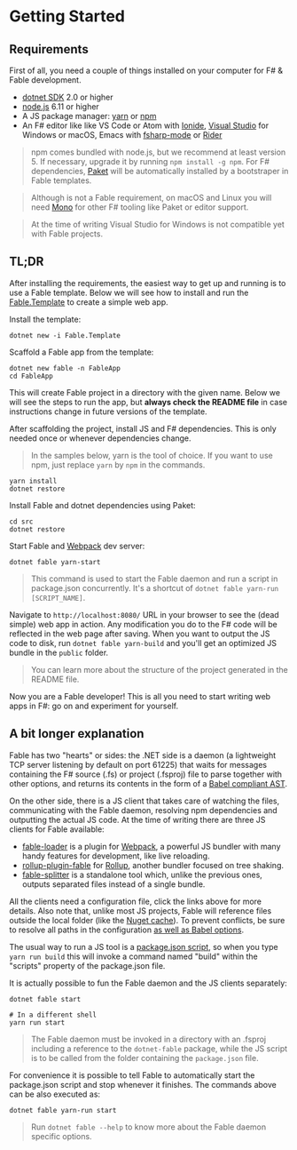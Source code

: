 # Getting Started

## Requirements

First of all, you need a couple of things installed on your computer for F# & Fable development.

* [dotnet SDK](https://www.microsoft.com/net/download/core) 2.0 or higher
* [node.js](https://nodejs.org) 6.11 or higher
* A JS package manager: [yarn](https://yarnpkg.com) or [npm](http://npmjs.com/)
* An F# editor like like VS Code or Atom with [Ionide](http://ionide.io/), [Visual Studio](https://www.visualstudio.com/) for Windows or macOS, Emacs with [fsharp-mode](https://github.com/fsharp/emacs-fsharp-mode) or [Rider](https://www.jetbrains.com/rider/)

> npm comes bundled with node.js, but we recommend at least version 5. If necessary, upgrade it by running `npm install -g npm`. For F# dependencies, [Paket](https://fsprojects.github.io/Paket/) will be automatically installed by a bootstraper in Fable templates.

> Although is not a Fable requirement, on macOS and Linux you will need [Mono](http://www.mono-project.com/) for other F# tooling like Paket or editor support.

> At the time of writing Visual Studio for Windows is not compatible yet with Fable projects.

## TL;DR

After installing the requirements, the easiest way to get up and running is to use a Fable template. Below we will see how to install and run the [Fable.Template](https://www.nuget.org/packages/Fable.Template/) to create a simple web app.

Install the template:

```shell
dotnet new -i Fable.Template
```

Scaffold a Fable app from the template:

```shell
dotnet new fable -n FableApp
cd FableApp
```

This will create Fable project in a directory with the given name. Below we will see the steps to run the app, but **always check the README file** in case instructions change in future versions of the template.

After scaffolding the project, install JS and F# dependencies. This is only needed once or whenever dependencies change.

> In the samples below, yarn is the tool of choice. If you want to use npm, just replace `yarn` by `npm` in the commands.

```shell
yarn install
dotnet restore
```

Install Fable and dotnet dependencies using Paket:

```shell
cd src
dotnet restore
```

Start Fable and [Webpack](https://webpack.js.org/) dev server:

```shell
dotnet fable yarn-start
```

> This command is used to start the Fable daemon and run a script in package.json concurrently. It's a shortcut of `dotnet fable yarn-run [SCRIPT_NAME]`.

Navigate to `http://localhost:8080/` URL in your browser to see the (dead simple) web app in action. Any modification you do to the F# code will be reflected in the web page after saving. When you want to output the JS code to disk, run `dotnet fable yarn-build` and you'll get an optimized JS bundle in the `public` folder.

> You can learn more about the structure of the project generated in the README file.

Now you are a Fable developer! This is all you need to start writing web apps in F#: go on and experiment for yourself.

## A bit longer explanation

Fable has two "hearts" or sides: the .NET side is a daemon (a lightweight TCP server listening by default on port 61225) that waits for messages containing the F# source (.fs) or project (.fsproj) file to parse together with other options, and returns its contents in the form of a [Babel compliant AST](https://github.com/babel/babylon/blob/master/ast/spec.md).

On the other side, there is a JS client that takes care of watching the files, communicating with the Fable daemon, resolving npm dependencies and outputting the actual JS code. At the time of writing there are three JS clients for Fable available:

* [fable-loader](https://www.npmjs.com/package/fable-loader) is a plugin for [Webpack](https://webpack.js.org/), a powerful JS bundler with many handy features for development, like live reloading.
* [rollup-plugin-fable](https://www.npmjs.com/package/rollup-plugin-fable) for [Rollup](https://rollupjs.org/), another bundler focused on tree shaking.
* [fable-splitter](https://www.npmjs.com/package/fable-splitter) is a standalone tool which, unlike the previous ones, outputs separated files instead of a single bundle.

All the clients need a configuration file, click the links above for more details. Also note that, unlike most JS projects, Fable will reference files outside the local folder (like the [Nuget cache](https://docs.microsoft.com/en-us/dotnet/core/tools/dotnet-nuget-locals)). To prevent conflicts, be sure to resolve all paths in the configuration [as well as Babel options](https://github.com/fable-compiler/fable-templates/blob/213bf4027e512751c44d6a0a6114701ae7f3343f/simple/Content/webpack.config.js#L9-L12).

The usual way to run a JS tool is a [package.json script](https://docs.npmjs.com/misc/scripts), so when you type `yarn run build` this will invoke a command named "build" within the "scripts" property of the package.json file.

It is actually possible to fun the Fable daemon and the JS clients separately:

```shell
dotnet fable start

# In a different shell
yarn run start
```

> The Fable daemon must be invoked in a directory with an .fsproj including a reference to the `dotnet-fable` package, while the JS script is to be called from the folder containing the `package.json` file.

For convenience it is possible to tell Fable to automatically start the package.json script and stop whenever it finishes. The commands above can be also executed as:

```shell
dotnet fable yarn-run start
```

> Run `dotnet fable --help` to know more about the Fable daemon specific options.